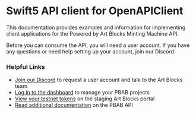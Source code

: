 # Swift5 API client for OpenAPIClient

This documentation provides examples and information for implementing client applications for the Powered by Art Blocks Minting Machine API.

Before you can consume the API, you will need a user account. If you have any questions or need help setting up your account, join our Discord.

### Helpful Links

- [Join our Discord](https://discord.com/invite/artblocks) to request a user account and talk to the Art Blocks team
- [Log in to the dashboard](/admin/login) to manage your PBAB projects
- [View your testnet tokens](http://artist-staging.artblocks.io/) on the staging Art Blocks portal
- [Read additional documentation](https://docs.artblocks.io/creator-docs/powered-by-art-blocks-pbab-onboarding/pbab-101/) on the PBAB API

